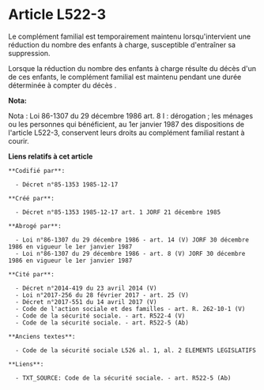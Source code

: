 # Article L522-3

Le complément familial est temporairement maintenu lorsqu'intervient une réduction du nombre des enfants à charge,
susceptible d'entraîner sa suppression. 

Lorsque la réduction du nombre des enfants à charge résulte du décès d'un de ces enfants, le complément familial est maintenu
pendant une durée déterminée à compter du décès   .

**Nota:**

Nota : Loi 86-1307 du 29 décembre 1986 art. 8 I : dérogation ; les ménages ou les personnes qui bénéficient, au 1er janvier
1987 des dispositions de l'article L522-3, conservent leurs droits au complément familial restant à courir.

**Liens relatifs à cet article**

	**Codifié par**:

	  - Décret n°85-1353 1985-12-17

	**Créé par**:

	  - Décret n°85-1353 1985-12-17 art. 1 JORF 21 décembre 1985

	**Abrogé par**:

	  - Loi n°86-1307 du 29 décembre 1986 - art. 14 (V) JORF 30 décembre 1986 en vigueur le 1er janvier 1987
	  - Loi n°86-1307 du 29 décembre 1986 - art. 8 (V) JORF 30 décembre 1986 en vigueur le 1er janvier 1987

	**Cité par**:

	  - Décret n°2014-419 du 23 avril 2014 (V)
	  - Loi n°2017-256 du 28 février 2017 - art. 25 (V)
	  - Décret n°2017-551 du 14 avril 2017 (V)
	  - Code de l'action sociale et des familles - art. R. 262-10-1 (V)
	  - Code de la sécurité sociale. - art. R522-4 (V)
	  - Code de la sécurité sociale. - art. R522-5 (Ab)

	**Anciens textes**:

	  - Code de la sécurité sociale L526 al. 1, al. 2 ELEMENTS LEGISLATIFS

	**Liens**:

	  - TXT_SOURCE: Code de la sécurité sociale. - art. R522-5 (Ab)
